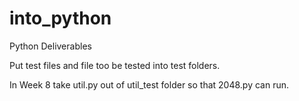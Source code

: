 # into_python
Python Deliverables


Put test files and file too be tested into test folders.


In Week 8 take util.py out of util_test folder so that 2048.py can run.
